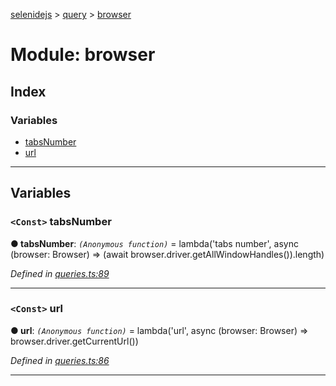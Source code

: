 [selenidejs](../README.md) > [query](../modules/query.md) > [browser](../modules/query.browser.md)

# Module: browser

## Index

### Variables

* [tabsNumber](query.browser.md#tabsnumber)
* [url](query.browser.md#url)

---

## Variables

<a id="tabsnumber"></a>

### `<Const>` tabsNumber

**● tabsNumber**: *`(Anonymous function)`* =  lambda('tabs number', async (browser: Browser) =>
            (await browser.driver.getAllWindowHandles()).length)

*Defined in [queries.ts:89](https://github.com/KnowledgeExpert/selenidejs/blob/master/lib/queries.ts#L89)*

___
<a id="url"></a>

### `<Const>` url

**● url**: *`(Anonymous function)`* =  lambda('url', async (browser: Browser) =>
            browser.driver.getCurrentUrl())

*Defined in [queries.ts:86](https://github.com/KnowledgeExpert/selenidejs/blob/master/lib/queries.ts#L86)*

___

